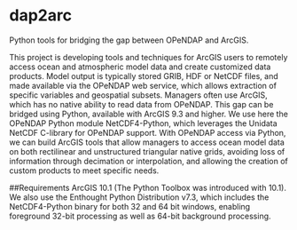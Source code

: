dap2arc
=======

Python tools for bridging the gap between OPeNDAP and ArcGIS. 

This project is developing tools and techniques for ArcGIS users to remotely access ocean and atmospheric model data and create customized data products.  Model output is typically stored GRIB, HDF or NetCDF files, and made available via the OPeNDAP web service, which allows extraction of specific variables and geospatial subsets.   Managers often use ArcGIS, which has no native ability to read data from OPeNDAP.   This gap can be bridged using Python, available with ArcGIS 9.3 and higher.  We use here the OPeNDAP Python module NetCDF4-Python, which leverages the Unidata NetCDF C-library for OPeNDAP support. With OPeNDAP access via Python, we can build ArcGIS tools that allow managers to access ocean model data on both rectilinear and unstructured triangular native grids, avoiding loss of information through decimation or interpolation, and allowing the creation of custom products to meet specific needs.  

##Requirements
ArcGIS 10.1 (The Python Toolbox was introduced with 10.1).  We also use the Enthought Python Distribution v7.3, which includes the NetCDF4-Python binary for both 32 and 64 bit windows, enabling foreground 32-bit processing as well as 64-bit background processing. 